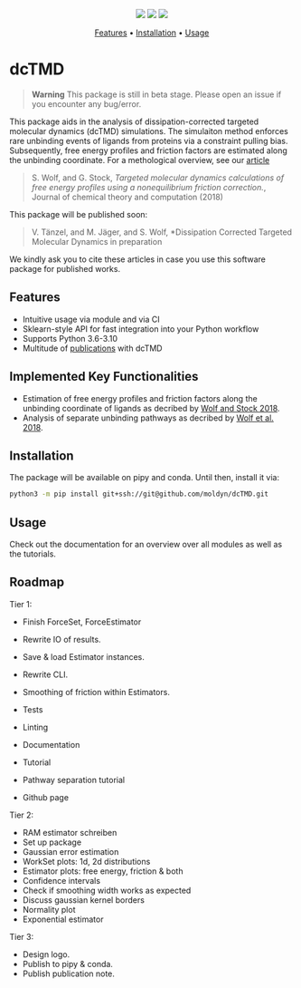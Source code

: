 <div align="center">
  <p>
    <a href="https://github.com/wemake-services/wemake-python-styleguide" alt="wemake-python-styleguide">
        <img src="https://img.shields.io/badge/style-wemake-000000.svg" /></a>
    <a href="https://moldyn.github.io/dcTMD" alt="Docs">
        <img src="https://img.shields.io/badge/mkdocs-Documentation-brightgreen" /></a>
    <a href="https://github.com/moldyn/dcTMD/blob/main/LICENSE" alt="License">
        <img src="https://img.shields.io/github/license/moldyn/dcTMD" /></a>
  </p>

  <p>
    <a href="#features">Features</a> •
    <a href="#installation">Installation</a> •
    <a href="#usage">Usage</a>
  </p>
</div>


# dcTMD

> **Warning**
> This package is still in beta stage. Please open an issue if you encounter
> any bug/error.

This package aids in the analysis of dissipation-corrected targeted molecular dynamics (dcTMD) simulations. The simulaiton method enforces rare unbinding events of ligands from proteins via a constraint pulling bias. Subsequently, free energy profiles and friction factors are estimated along the unbinding coordinate. For a methological overview, see our [article](https://pubs.acs.org/doi/full/10.1021/acs.jctc.8b00835)

> S. Wolf, and G. Stock,
> *Targeted molecular dynamics calculations of free energy profiles using a nonequilibrium friction correction.*,
> Journal of chemical theory and computation (2018)

This package will be published soon:

> V. Tänzel, and M. Jäger, and S. Wolf,
> *Dissipation Corrected Targeted Molecular Dynamics
> in preparation

We kindly ask you to cite these articles in case you use this software package for published works.

## Features
- Intuitive usage via module and via CI
- Sklearn-style API for fast integration into your Python workflow
- Supports Python 3.6-3.10
- Multitude of [publications](https://www.moldyn.uni-freiburg.de/publications.html) with dcTMD

## Implemented Key Functionalities
- Estimation of free energy profiles and friction factors along the unbinding coordinate of ligands as decribed by [Wolf and Stock 2018](https://pubs.acs.org/doi/full/10.1021/acs.jctc.8b00835).
- Analysis of separate unbinding pathways as decribed by [Wolf et al. 2018](https://arxiv.org/abs/2212.07154).

## Installation
The package will be available on pipy and conda. Until then, install it via:
```bash
python3 -m pip install git+ssh://git@github.com/moldyn/dcTMD.git
```

## Usage
Check out the documentation for an overview over all modules as well as the tutorials.

## Roadmap

Tier 1:
- Finish ForceSet, ForceEstimator
- Rewrite IO of results.
- Save & load Estimator instances.
- Rewrite CLI.
- Smoothing of friction within Estimators.

- Tests
- Linting

- Documentation
- Tutorial
- Pathway separation tutorial
- Github page

Tier 2:
- RAM estimator schreiben
- Set up package
- Gaussian error estimation
- WorkSet plots: 1d, 2d distributions
- Estimator plots: free energy, friction & both
- Confidence intervals
- Check if smoothing width works as expected
- Discuss gaussian kernel borders
- Normality plot
- Exponential estimator

Tier 3:
- Design logo.
- Publish to pipy & conda.
- Publish publication note.
